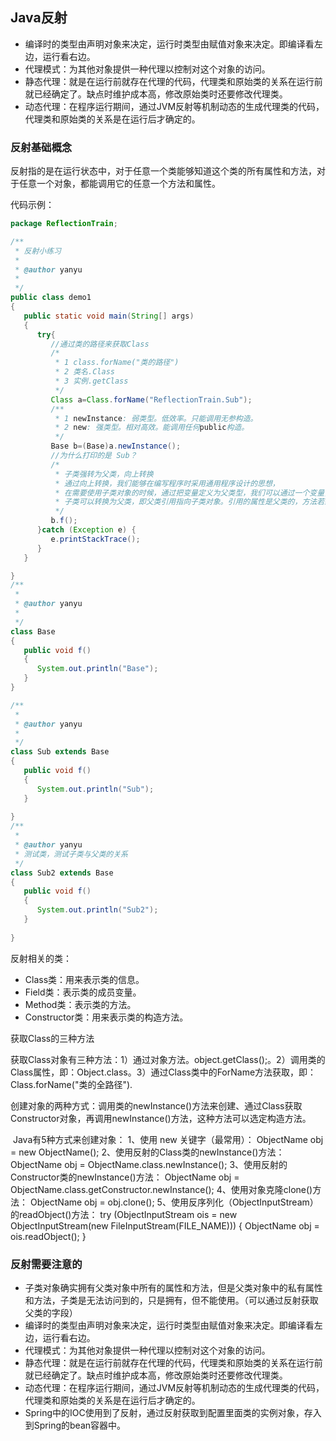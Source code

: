 ## Java反射

* 编译时的类型由声明对象来决定，运行时类型由赋值对象来决定。即编译看左边，运行看右边。
* 代理模式：为其他对象提供一种代理以控制对这个对象的访问。
* 静态代理：就是在运行前就存在代理的代码，代理类和原始类的关系在运行前就已经确定了。缺点时维护成本高，修改原始类时还要修改代理类。
* 动态代理：在程序运行期间，通过JVM反射等机制动态的生成代理类的代码，代理类和原始类的关系是在运行后才确定的。

### 反射基础概念

反射指的是在运行状态中，对于任意一个类能够知道这个类的所有属性和方法，对于任意一个对象，都能调用它的任意一个方法和属性。

代码示例：

```java
package ReflectionTrain;

/**
 * 反射小练习
 * 
 * @author yanyu
 *
 */
public class demo1 
{
   public static void main(String[] args)
   {
      try{
         //通过类的路径来获取Class
         /*
          * 1 class.forName("类的路径")
          * 2 类名.Class
          * 3 实例.getClass
          */          
         Class a=Class.forName("ReflectionTrain.Sub");
         /**
          * 1 newInstance: 弱类型。低效率。只能调用无参构造。
          * 2 new: 强类型。相对高效。能调用任何public构造。
          */
         Base b=(Base)a.newInstance();
         //为什么打印的是 Sub？
         /*
          * 子类强转为父类，向上转换
          * 通过向上转换，我们能够在编写程序时采用通用程序设计的思想，
          * 在需要使用子类对象的时候，通过把变量定义为父类型，我们可以通过一个变量，使用该父类型的所有子类型实例
          * 子类可以转换为父类，即父类引用指向子类对象。引用的属性是父类的，方法若果被子类重写则是子类的方法。
          */
         b.f();
      }catch (Exception e) {
         e.printStackTrace();
      }
   }

}
/**
 * 
 * @author yanyu
 *
 */
class Base
{
   public void f()
   {
      System.out.println("Base");
   }
}

/**
 * 
 * @author yanyu
 *
 */
class Sub extends Base
{
   public void f()
   {
      System.out.println("Sub");
   }
   
}
/**
 * 
 * @author yanyu
 * 测试类，测试子类与父类的关系
 */
class Sub2 extends Base
{
   public void f()
   {
      System.out.println("Sub2");
   }
   
}
```

反射相关的类：

* Class类：用来表示类的信息。
* Field类：表示类的成员变量。
* Method类：表示类的方法。
* Constructor类：用来表示类的构造方法。

获取Class的三种方法

​	获取Class对象有三种方法：1）通过对象方法。object.getClass();。2）调用类的Class属性，即：Object.class。3）通过Class类中的ForName方法获取，即：Class.forName("类的全路径").

​	创建对象的两种方式：调用类的newInstance()方法来创建、通过Class获取Constructor对象，再调用newInstance()方法，这种方法可以选定构造方法。

​	Java有5种方式来创建对象： 1、使用 new 关键字（最常用）： ObjectName obj = new ObjectName(); 2、使用反射的Class类的newInstance()方法： ObjectName obj = ObjectName.class.newInstance(); 3、使用反射的Constructor类的newInstance()方法： ObjectName obj = ObjectName.class.getConstructor.newInstance(); 4、使用对象克隆clone()方法： ObjectName obj = obj.clone(); 5、使用反序列化（ObjectInputStream）的readObject()方法： try (ObjectInputStream ois = new ObjectInputStream(new FileInputStream(FILE_NAME))) { ObjectName obj = ois.readObject(); }

### 反射需要注意的

* 子类对象确实拥有父类对象中所有的属性和方法，但是父类对象中的私有属性和方法，子类是无法访问到的，只是拥有，但不能使用。（可以通过反射获取父类的字段）
* 编译时的类型由声明对象来决定，运行时类型由赋值对象来决定。即编译看左边，运行看右边。
* 代理模式：为其他对象提供一种代理以控制对这个对象的访问。
* 静态代理：就是在运行前就存在代理的代码，代理类和原始类的关系在运行前就已经确定了。缺点时维护成本高，修改原始类时还要修改代理类。
* 动态代理：在程序运行期间，通过JVM反射等机制动态的生成代理类的代码，代理类和原始类的关系是在运行后才确定的。
* Spring中的IOC使用到了反射，通过反射获取到配置里面类的实例对象，存入到Spring的bean容器中。

